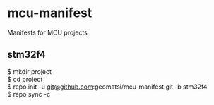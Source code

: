 # mcu-manifest
Manifests for MCU projects

## stm32f4
$ mkdir project  
$ cd project  
$ repo init -u git@github.com:geomatsi/mcu-manifest.git -b stm32f4  
$ repo sync -c  
